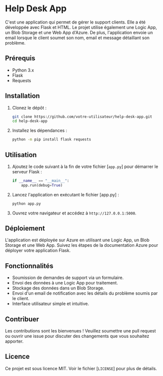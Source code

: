 # Help Desk App

C'est une application qui permet de gérer le support clients. Elle a été développée avec Flask et HTML. Le projet utilise également une Logic App, un Blob Storage et une Web App d'Azure. De plus, l'application envoie un email lorsque le client soumet son nom, email et message détaillant son problème.

## Prérequis

- Python 3.x
- Flask
- Requests

## Installation

1. Clonez le dépôt :
    ```sh
    git clone https://github.com/votre-utilisateur/help-desk-app.git
    cd help-desk-app
    ```

2. Installez les dépendances :
    ```sh
    python -m pip install flask requests
    ```

## Utilisation

1. Ajoutez le code suivant à la fin de votre fichier [`app.py`] pour démarrer le serveur Flask :
    ```python
    if __name__ == "__main__":
        app.run(debug=True)
    ```

2. Lancez l'application en exécutant le fichier [app.py] :
    ```sh
    python app.py
    ```

3. Ouvrez votre navigateur et accédez à `http://127.0.0.1:5000`.

## Déploiement

L'application est déployée sur Azure en utilisant une Logic App, un Blob Storage et une Web App. Suivez les étapes de la documentation Azure pour déployer votre application Flask.

## Fonctionnalités

- Soumission de demandes de support via un formulaire.
- Envoi des données à une Logic App pour traitement.
- Stockage des données dans un Blob Storage.
- Envoi d'un email de notification avec les détails du problème soumis par le client.
- Interface utilisateur simple et intuitive.

## Contribuer

Les contributions sont les bienvenues ! Veuillez soumettre une pull request ou ouvrir une issue pour discuter des changements que vous souhaitez apporter.

## Licence

Ce projet est sous licence MIT. Voir le fichier [`LICENSE`] pour plus de détails.
